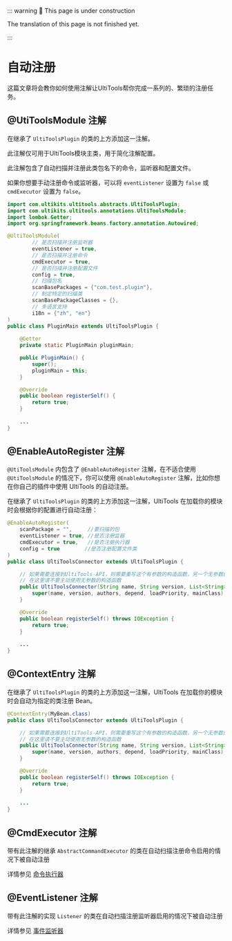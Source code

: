 ::: warning 🚧 This page is under construction

The translation of this page is not finished yet.

:::

# 自动注册

这篇文章将会教你如何使用注解让UltiTools帮你完成一系列的、繁琐的注册任务。

## @UtiToolsModule 注解

在继承了 `UltiToolsPlugin` 的类的上方添加这一注解。

此注解仅可用于UltiTools模块主类，用于简化注解配置。

此注解包含了自动扫描并注册此类包名下的命令，监听器和配置文件。

如果你想要手动注册命令或监听器，可以将 `eventListener` 设置为 `false` 或 `cmdExecutor` 设置为 `false`。

```java
import com.ultikits.ultitools.abstracts.UltiToolsPlugin;
import com.ultikits.ultitools.annotations.UltiToolsModule;
import lombok.Getter;
import org.springframework.beans.factory.annotation.Autowired;

@UltiToolsModule(
        // 是否扫描并注册监听器
        eventListener = true,
        // 是否扫描并注册命令
        cmdExecutor = true,
        // 是否扫描并注册配置文件
        config = true,
        // 扫描包名
        scanBasePackages = {"com.test.plugin"},
        // 制定特定的扫描类
        scanBasePackageClasses = {},
        // 多语言支持
        i18n = {"zh", "en"}
)
public class PluginMain extends UltiToolsPlugin {
    
    @Getter
    private static PluginMain pluginMain;

    public PluginMain() {
        super();
        pluginMain = this;
    }

    @Override
    public boolean registerSelf() {
        return true;
    }
    
    ...
}
```

## @EnableAutoRegister 注解

`@UtiToolsModule` 内包含了 `@EnableAutoRegister` 注解，在不适合使用 `@UtiToolsModule` 的情况下，你可以使用 `@EnableAutoRegister` 注解，比如你想在你自己的插件中使用 UltiTools 的自动注册。

在继承了 `UltiToolsPlugin` 的类的上方添加这一注解，UltiTools 在加载你的模块时会根据你的配置进行自动注册：

```java
@EnableAutoRegister(
    scanPackage = "",     //要扫描的包
    eventListener = true, //是否注册监器
    cmdExecutor = true,   //是否注册执行器
    config = true        //是否注册配置文件类
)
public class UltiToolsConnector extends UltiToolsPlugin {

    // 如果需要连接到UltiTools-API，则需要重写这个有参数的构造函数，另一个无参数的是给模块开发使用的。
    // 在这里请不要主动使用无参数的构造函数
    public UltiToolsConnector(String name, String version, List<String> authors, List<String> depend, int loadPriority, String mainClass) {
        super(name, version, authors, depend, loadPriority, mainClass);
    }

    @Override
    public boolean registerSelf() throws IOException {
        return true;
    }
    
    ...
}
```

## @ContextEntry 注解

在继承了 `UltiToolsPlugin` 的类的上方添加这一注解，UltiTools 在加载你的模块时会自动为指定的类注册 Bean。

```java
@ContextEntry(MyBean.class)
public class UltiToolsConnector extends UltiToolsPlugin {

    // 如果需要连接到UltiTools-API，则需要重写这个有参数的构造函数，另一个无参数的是给模块开发使用的。
    // 在这里请不要主动使用无参数的构造函数
    public UltiToolsConnector(String name, String version, List<String> authors, List<String> depend, int loadPriority, String mainClass) {
        super(name, version, authors, depend, loadPriority, mainClass);
    }

    @Override
    public boolean registerSelf() throws IOException {
        return true;
    }
    
    ...
}
```

## @CmdExecutor 注解
带有此注解的继承 `AbstractCommandExecutor` 的类在自动扫描注册命令启用的情况下被自动注册

详情参见 [命令执行器](/guide/essentials/cmd-executor)

## @EventListener 注解

带有此注解的实现 `Listener` 的类在自动扫描注册监听器启用的情况下被自动注册

详情参见 [事件监听器](/guide/essentials/event-listener)
